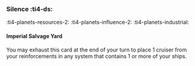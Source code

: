 ### Silence :ti4-ds:

:ti4-planets-resources-2: :ti4-planets-influence-2: :ti4-planets-industrial:

#### Imperial Salvage Yard

You may exhaust this card at the end of your turn to place 1 cruiser from your reinforcements in any system that contains 1 or more of your ships.
